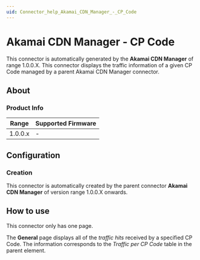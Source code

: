 ```yaml
---
uid: Connector_help_Akamai_CDN_Manager_-_CP_Code
---
```


# Akamai CDN Manager - CP Code

This connector is automatically generated by the **Akamai CDN Manager** of range 1.0.0.X.
This connector displays the traffic information of a given CP Code managed by a parent Akamai CDN Manager connector.

## About

### Product Info

| Range     | Supported Firmware     |
|-----------|------------------------|
| 1.0.0.x   | -                      |

## Configuration

### Creation

This connector is automatically created by the parent connector **Akamai CDN Manager** of version range 1.0.0.X onwards.

## How to use

This connector only has one page.

The **General** page displays all of the *traffic hits* received by a specified CP Code. The information corresponds to the *Traffic per CP Code* table in the parent element.